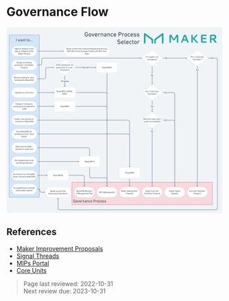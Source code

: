 # Governance Flow 

![Governance Process Selector - Open to zoom](../images/governance-process-selector-chart.png)

## References

* [Maker Improvement Proposals](mips.md)
* [Signal Threads](off-chain-governance.md#forum-signal-threads)
* [MIPs Portal](https://mips.makerdao.com/)
* [Core Units](../core-units/core-units.md)

>Page last reviewed: 2022-10-31  
>Next review due: 2023-10-31  